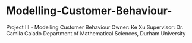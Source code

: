 # Modelling-Customer-Behaviour-
Project III - Modelling Customer Behaviour
Owner: Ke Xu
Supervisor: Dr. Camila Caiado
Department of Mathematical Sciences, Durham University

